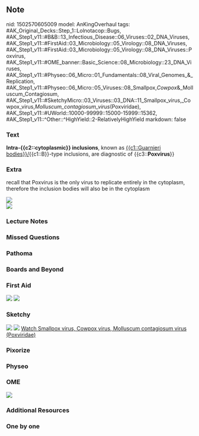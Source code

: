 ## Note
nid: 1502570605009
model: AnKingOverhaul
tags: #AK_Original_Decks::Step_1::Lolnotacop::Bugs, #AK_Step1_v11::#B&B::13_Infectious_Disease::06_Viruses::02_DNA_Viruses, #AK_Step1_v11::#FirstAid::03_Microbiology::05_Virology::08_DNA_Viruses, #AK_Step1_v11::#FirstAid::03_Microbiology::05_Virology::08_DNA_Viruses::Poxvirus, #AK_Step1_v11::#OME_banner::Basic_Science::08_Microbiology::23_DNA_Viruses, #AK_Step1_v11::#Physeo::06_Micro::01_Fundamentals::08_Viral_Genomes_&_Replication, #AK_Step1_v11::#Physeo::06_Micro::05_Viruses::08_Smallpox,_Cowpox_&_Molluscum_Contagiosum, #AK_Step1_v11::#SketchyMicro::03_Viruses::03_DNA::11_Smallpox_virus,_Cowpox_virus,_Molluscum_contagiosum_virus_(Poxviridae), #AK_Step1_v11::#UWorld::10000-99999::15000-15999::15362, #AK_Step1_v11::^Other::^HighYield::2-RelativelyHighYield
markdown: false

### Text
<b>Intra-{{c2::cytoplasmic}} inclusions</b>, known as
<u>{{c1::Guarnieri bodies}}/</u>{{c1::B}}-type inclusions, are
diagnostic of {{c3::<b>Poxvirus</b>}}

### Extra
recall that Poxvirus is the only virus to replicate entirely in the
cytoplasm, therefore the inclusion bodies will also be in the
cytoplasm
<div><img src=
"paste-5de5a95f28be7cae67dede969f96f72e6eb56461.jpg"></div>
<div><img src="paste-14959371092326.jpg"></div>

### Lecture Notes


### Missed Questions


### Pathoma


### Boards and Beyond


### First Aid
<img src="tmp7gvqpyw1.png"> <img src="tmp582zx8dk.png">

### Sketchy
<img src="paste-40742059769859.jpg"> <img src=
"paste-57ba0456d05b2e6d5a3a5fa9f1142f71409e0ea3.png"> <a href=
"https://dashboard.sketchy.com/study/medical/courses/medical-microbiology/units/medical-microbiology-viruses/videos/medical-microbiology-viruses-dna-viruses-smallpox-virus-cowpox-virus-molluscum-contagiosum-virus-poxviridae?utm_source=anki&utm_medium=partnership&utm_campaign=february_update&utm_content=medical">
Watch Smallpox virus, Cowpox virus, Molluscum contagiosum virus
(Poxviridae)</a>

### Pixorize


### Physeo


### OME
<div class="ome-widget">
  <a href=
  "https://onlinemeded.org/spa/microbiology/dna-viruses/acquire?ref=anki">
  <img src="_OME_AnkiFlashcards_Lesson_2.png"></a>
</div>

### Additional Resources


### One by one

